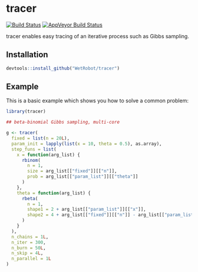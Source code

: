 
# tracer

<!-- badges: start -->
[![Build Status](https://travis-ci.org/WetRobot/tracer.png?branch=master)](https://travis-ci.org/WetRobot/tracer) [![AppVeyor Build Status](https://ci.appveyor.com/api/projects/status/github/WetRobot/tracer?branch=master&svg=true)](https://ci.appveyor.com/project/WetRobot/tracer)
<!-- badges: end -->

tracer enables easy tracing of an iterative process such as Gibbs sampling.

## Installation

``` r
devtools::install_github("WetRobot/tracer")
```

## Example

This is a basic example which shows you how to solve a common problem:

``` r
library(tracer)

## beta-binomial Gibbs sampling, multi-core

g <- tracer(
  fixed = list(n = 20L),
  param_init = lapply(list(x = 10, theta = 0.5), as.array),
  step_funs = list(
    x = function(arg_list) {
      rbinom(
        n = 1,
        size = arg_list[["fixed"]][["n"]],
        prob = arg_list[["param_list"]][["theta"]]
      )
    },
    theta = function(arg_list) {
      rbeta(
        n = 1,
        shape1 = 2 + arg_list[["param_list"]][["x"]],
        shape2 = 4 + arg_list[["fixed"]][["n"]] - arg_list[["param_list"]][["x"]]
      )
    }
  ),
  n_chains = 1L,
  n_iter = 300,
  n_burn = 50L,
  n_skip = 4L,
  n_parallel = 1L
)
```


